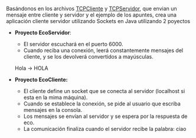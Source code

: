 Basándonos en los archivos [TCPCliente](CODIGO/TCPCliente.java) y [TCPServidor](CODIGO/TCPServidor.java), que envian un mensaje entre cliente y servidor y el ejemplo de los apuntes, crea una aplicación cliente servidor utilizando Sockets en Java utilizando 2 poyectos
* **Proyecto EcoServidor**:
    - El servidor escuchará en el puerto 6000.
    - Cuando reciba una conexión, leerá constantemente mensajes del cliente, y se los devolverá convertidos a mayúsculas. 
    
    Hola → HOLA

* **Proyecto EcoCliente:**
    - El cliente define un socket que se conecta al servidor (localhost si esta en la mima máquina).
    - Cuando se establece la conexión, se pide al usuario que escriba mensajes en la consola.
    - Los mensajes se envían al servidor y se espera por la respuesta de eco.
    - La comunicación finaliza cuando el servidor recibe la palabra: ciao